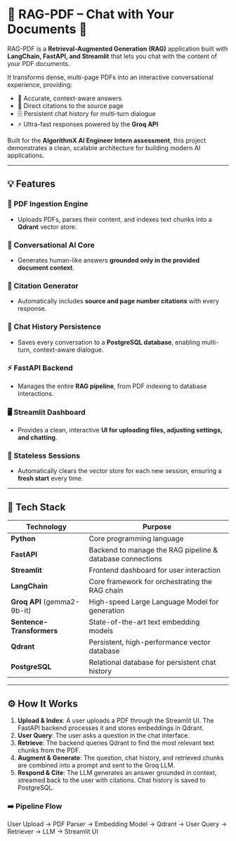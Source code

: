 # 📄 RAG-PDF – Chat with Your Documents 🚀

RAG-PDF is a **Retrieval-Augmented Generation (RAG)** application built with **LangChain, FastAPI, and Streamlit** that lets you chat with the content of your PDF documents.  

It transforms dense, multi-page PDFs into an interactive conversational experience, providing:  
- 🧠 Accurate, context-aware answers  
- 🔗 Direct citations to the source page  
- 🗄️ Persistent chat history for multi-turn dialogue  
- ⚡ Ultra-fast responses powered by the **Groq API**  

Built for the **AlgorithmX AI Engineer Intern assessment**, this project demonstrates a clean, scalable architecture for building modern AI applications.

---

## 💡 Features

### 📄 PDF Ingestion Engine
- Uploads PDFs, parses their content, and indexes text chunks into a **Qdrant** vector store.

### 💬 Conversational AI Core
- Generates human-like answers **grounded only in the provided document context**.

### 🔗 Citation Generator
- Automatically includes **source and page number citations** with every response.

### 📜 Chat History Persistence
- Saves every conversation to a **PostgreSQL database**, enabling multi-turn, context-aware dialogue.

### ⚡ FastAPI Backend
- Manages the entire **RAG pipeline**, from PDF indexing to database interactions.

### 🖥️ Streamlit Dashboard
- Provides a clean, interactive **UI for uploading files, adjusting settings, and chatting**.

### 🧹 Stateless Sessions
- Automatically clears the vector store for each new session, ensuring a **fresh start** every time.

---

## 🧱 Tech Stack

| Technology            | Purpose                                                     |
|-----------------------|-------------------------------------------------------------|
| **Python**            | Core programming language                                   |
| **FastAPI**           | Backend to manage the RAG pipeline & database connections   |
| **Streamlit**         | Frontend dashboard for user interaction                     |
| **LangChain**         | Core framework for orchestrating the RAG chain              |
| **Groq API** (gemma2-9b-it) | High-speed Large Language Model for generation       |
| **Sentence-Transformers** | State-of-the-art text embedding models                 |
| **Qdrant**            | Persistent, high-performance vector database                |
| **PostgreSQL**        | Relational database for persistent chat history             |

---

## ⚙️ How It Works

1. **Upload & Index**: A user uploads a PDF through the Streamlit UI. The FastAPI backend processes it and stores embeddings in Qdrant.  
2. **User Query**: The user asks a question in the chat interface.  
3. **Retrieve**: The backend queries Qdrant to find the most relevant text chunks from the PDF.  
4. **Augment & Generate**: The question, chat history, and retrieved chunks are combined into a prompt and sent to the Groq LLM.  
5. **Respond & Cite**: The LLM generates an answer grounded in context, streamed back to the user with citations. Chat history is saved to PostgreSQL.  

### ➡️ Pipeline Flow
  User Upload → PDF Parser → Embedding Model → Qdrant → User Query → Retriever → LLM → Streamlit UI
